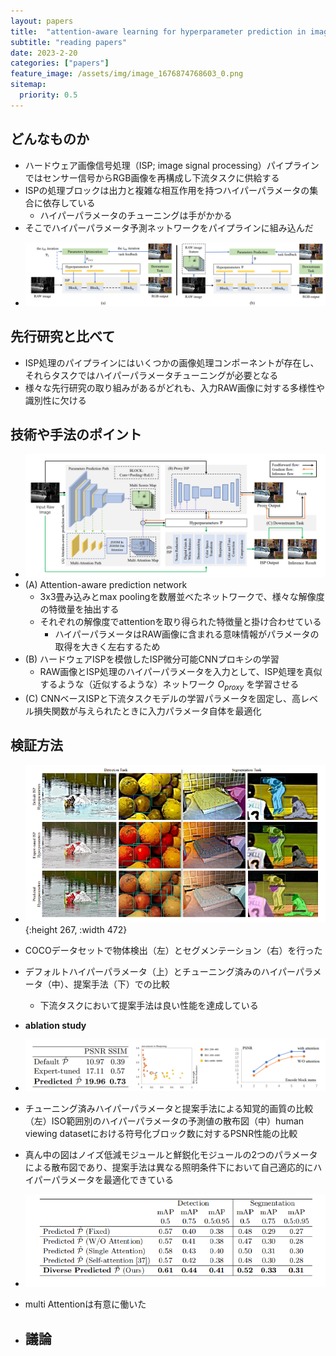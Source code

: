 ```yaml
---
layout: papers
title:  "attention-aware learning for hyperparameter prediction in image processing pipelines"
subtitle: "reading papers"
date: 2023-2-20
categories: ["papers"]
feature_image: /assets/img/image_1676874768603_0.png
sitemap:
  priority: 0.5
---
```

  
## どんなものか
- ハードウェア画像信号処理（ISP; image signal processing）パイプラインではセンサー信号からRGB画像を再構成し下流タスクに供給する
- ISPの処理ブロックは出力と複雑な相互作用を持つハイパーパラメータの集合に依存している
	- ハイパーパラメータのチューニングは手がかかる
- そこでハイパーパラメータ予測ネットワークをパイプラインに組み込んだ
<!--more-->
- ![image.png](/assets/img/image_1676874768603_0.png)

## 先行研究と比べて
- ISP処理のパイプラインにはいくつかの画像処理コンポーネントが存在し、それらタスクではハイパーパラメータチューニングが必要となる
- 様々な先行研究の取り組みがあるがどれも、入力RAW画像に対する多様性や識別性に欠ける

## 技術や手法のポイント
- ![image.png](/assets/img/image_1676877459294_0.png)
- (A) Attention-aware prediction network
	- 3x3畳み込みとmax poolingを数層並べたネットワークで、様々な解像度の特徴量を抽出する
	- それぞれの解像度でattentionを取り得られた特徴量と掛け合わせている
		- ハイパーパラメータはRAW画像に含まれる意味情報がパラメータの取得を大きく左右するため
- (B) ハードウェアISPを模倣したISP微分可能CNNプロキシの学習
	- RAW画像とISP処理のハイパーパラメータを入力として、ISP処理を真似するような（近似するような）ネットワーク $O_{proxy}$ を学習させる
- (C) CNNベースISPと下流タスクモデルの学習パラメータを固定し、高レベル損失関数が与えられたときに入力パラメータ自体を最適化

## 検証方法
- ![image.png](/assets/img/image_1676948064943_0.png){:height 267, :width 472}
- COCOデータセットで物体検出（左）とセグメンテーション（右）を行った
- デフォルトハイパーパラメータ（上）とチューニング済みのハイパーパラメータ（中）、提案手法（下）での比較
	- 下流タスクにおいて提案手法は良い性能を達成している
- **ablation study**
- ![image.png](/assets/img/image_1676948629453_0.png)
- チューニング済みハイパーパラメータと提案手法による知覚的画質の比較（左）ISO範囲別のハイパーパラメータの予測値の散布図（中）human viewing datasetにおける符号化ブロック数に対するPSNR性能の比較
- 真ん中の図はノイズ低減モジュールと鮮鋭化モジュールの2つのパラメータによる散布図であり、提案手法は異なる照明条件下において自己適応的にハイパーパラメータを最適化できている
- ![image.png](/assets/img/image_1676949134771_0.png)
- multi Attentionは有意に働いた

 - ## 議論